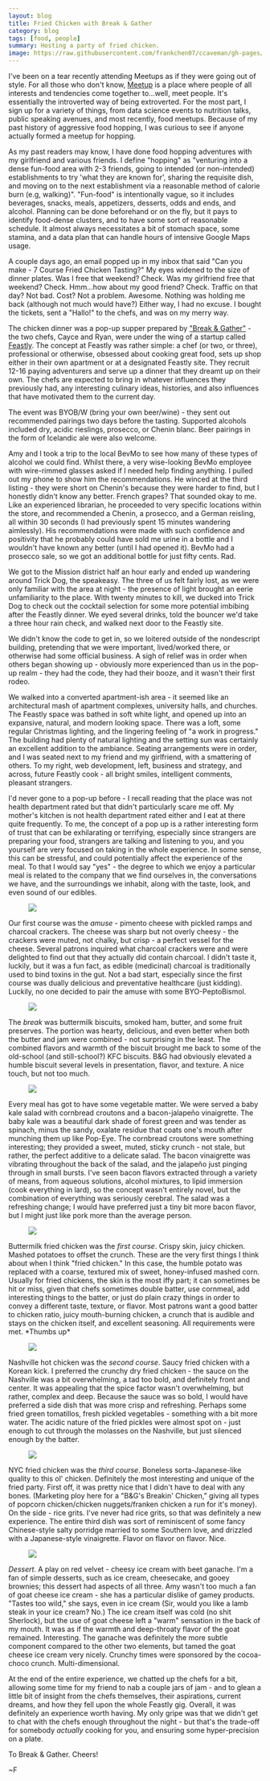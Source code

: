 ```yaml
---
layout: blog
title: Fried Chicken with Break & Gather
category: blog
tags: [food, people]  
summary: Hosting a party of fried chicken.
image: https://raw.githubusercontent.com/frankchen07/ccaveman/gh-pages/images/blog/071815_feastly_6_courtesy_fc.jpg
---
```


I've been on a tear recently attending Meetups as if they were going out of style. For all those who don't know, [Meetup](www.meetup.com) is a place where people of all interests and tendencies come together to...well, meet people. It's essentially the introverted way of being extroverted. For the most part, I sign up for a variety of things, from data science events to nutrition talks, public speaking avenues, and most recently, food meetups. Because of my past history of aggressive food hopping, I was curious to see if anyone actually formed a meetup for hopping. 

As my past readers may know, I have done food hopping adventures with my girlfriend and various friends. I define "hopping" as "venturing into a dense fun-food area with 2-3 friends, going to intended (or non-intended) establishments to try 'what they are known for', sharing the requisite dish, and moving on to the next establishment via a reasonable method of calorie burn (e.g, walking)". "Fun-food" is intentionally vague, so it includes beverages, snacks, meals, appetizers, desserts, odds and ends, and alcohol. Planning can be done beforehand or on the fly, but it pays to identify food-dense clusters, and to have some sort of reasonable schedule. It almost always necessitates a bit of stomach space, some stamina, and a data plan that can handle hours of intensive Google Maps usage.

A couple days ago, an email popped up in my inbox that said "Can you make - 7 Course Fried Chicken Tasting?" My eyes widened to the size of dinner plates. Was I free that weekend? Check. Was my girlfriend free that weekend? Check. Hmm...how about my good friend? Check. Traffic on that day? Not bad. Cost? Not a problem. Awesome. Nothing was holding me back (although not much would have?) Either way, I had no excuse. I bought the tickets, sent a "Hallo!" to the chefs, and was on my merry way.

The chicken dinner was a pop-up supper prepared by ["Break & Gather"](https://eatfeastly.com/account/profile/break.g@@2a8d4afb/) - the two chefs, Cayce and Ryan, were under the wing of a startup called [Feastly](https://eatfeastly.com/browse/). The concept at Feastly was rather simple: a chef (or two, or three), professional or otherwise, obsessed about cooking great food, sets up shop either in their own apartment or at a designated Feastly site. They recruit 12-16 paying adventurers and serve up a dinner that they dreamt up on their own. The chefs are expected to bring in whatever influences they previously had, any interesting culinary ideas, histories, and also influences that have motivated them to the current day.

The event was BYOB/W (bring your own beer/wine) - they sent out recommended pairings two days before the tasting. Supported alcohols included dry, acidic rieslings, prosecco, or Chenin blanc. Beer pairings in the form of Icelandic ale were also welcome.

Amy and I took a trip to the local BevMo to see how many of these types of alcohol we could find. Whilst there, a very wise-looking BevMo employee with wire-rimmed glasses asked if I needed help finding anything. I pulled out my phone to show him the recommendations. He winced at the third listing - they were short on Chenin's because they were harder to find, but I honestly didn't know any better. French grapes? That sounded okay to me. Like an experienced librarian, he proceeded to very specific locations within the store, and recommended a Chenin, a prosecco, and a German reisling, all within 30 seconds (I had previously spent 15 minutes wandering aimlessly). His recommendations were made with such confidence and positivity that he probably could have sold me urine in a bottle and I wouldn't have known any better (until I had opened it). BevMo had a prosecco sale, so we got an additional bottle for just fifty cents. Rad. 

We got to the Mission district half an hour early and ended up wandering around Trick Dog, the speakeasy. The three of us felt fairly lost, as we were only familiar with the area at night - the presence of light brought an eerie unfamiliarity to the place. With twenty minutes to kill, we ducked into Trick Dog to check out the cocktail selection for some more potential imbibing after the Feastly dinner. We eyed several drinks, told the bouncer we'd take a three hour rain check, and walked next door to the Feastly site. 

We didn't know the code to get in, so we loitered outside of the nondescript building, pretending that we were important, lived/worked there, or otherwise had some official business. A sigh of relief was in order when others began showing up - obviously more experienced than us in the pop-up realm - they had the code, they had their booze, and it wasn't their first rodeo. 

We walked into a converted apartment-ish area - it seemed like an architectural mash of apartment complexes, university halls, and churches. The Feastly space was bathed in soft white light, and opened up into an expansive, natural, and modern looking space. There was a loft, some regular Christmas lighting, and the lingering feeling of "a work in progress." The building had plenty of natural lighting and the setting sun was certainly an excellent addition to the ambiance. Seating arrangements were in order, and I was seated next to my friend and my girlfriend, with a smattering of others. To my right, web development, left, business and strategy, and across, future Feastly cook - all bright smiles, intelligent comments, pleasant strangers. 

I'd never gone to a pop-up before - I recall reading that the place was not health department rated but that didn't particularly scare me off. My mother's kitchen is not health department rated either and I eat at there quite frequently. To me, the concept of a pop up is a rather interesting form of trust that can be exhilarating or terrifying, especially since strangers are preparing your food, strangers are talking and listening to you, and you yourself are very focused on taking in the whole experience. In some sense, this can be stressful, and could potentially affect the experience of the meal. To that I would say "yes" - the degree to which we enjoy a particular meal is related to the company that we find ourselves in, the conversations we have, and the surroundings we inhabit, along with the taste, look, and even sound of our edibles.

<figure>
    <img src="https://raw.githubusercontent.com/frankchen07/ccaveman/gh-pages/images/blog/071815_feastly_1_courtesy_fc.jpg"></img>
    <figcaption></figcaption>
</figure>

Our first course was the *amuse* - pimento cheese with pickled ramps and charcoal crackers. The cheese was sharp but not overly cheesy - the crackers were muted, not chalky, but crisp - a perfect vessel for the cheese. Several patrons inquired what charcoal crackers were and were delighted to find out that they actually did contain charcoal. I didn't taste it, luckily, but it was a fun fact, as edible (medicinal) charcoal is traditionally used to bind toxins in the gut. Not a bad start, especially since the first course was dually delicious and preventative healthcare (just kidding). Luckily, no one decided to pair the amuse with some BYO-PeptoBismol. 

<figure>
    <img src="https://raw.githubusercontent.com/frankchen07/ccaveman/gh-pages/images/blog/071815_feastly_3_courtesy_fc.jpg"></img>
    <figcaption></figcaption>
</figure>

The *break* was buttermilk biscuits, smoked ham, butter, and some fruit preserves. The portion was hearty, delicious, and even better when both the butter and jam were combined - not surprising in the least. The combined flavors and warmth of the biscuit brought me back to some of the old-school (and still-school?) KFC biscuits. B&G had obviously elevated a humble biscuit several levels in presentation, flavor, and texture. A nice touch, but not too much.

<figure>
    <img src="https://raw.githubusercontent.com/frankchen07/ccaveman/gh-pages/images/blog/071815_feastly_5_courtesy_fc.jpg"></img>
    <figcaption></figcaption>
</figure>

Every meal has got to have some vegetable matter. We were served a baby kale salad with cornbread croutons and a bacon-jalapeño vinaigrette. The baby kale was a beautiful dark shade of forest green and was tender as spinach, minus the sandy, oxalate residue that coats one's mouth after munching them up like Pop-Eye. The cornbread croutons were something interesting; they provided a sweet, muted, sticky crunch - not stale, but rather, the perfect additive to a delicate salad. The bacon vinaigrette was vibrating throughout the back of the salad, and the jalapeño just pinging through in small bursts. I've seen bacon flavors extracted through a variety of means, from aqueous solutions, alcohol mixtures, to lipid immersion (cook everything in lard), so the concept wasn't entirely novel, but the combination of everything was seriously cerebral. The salad was a refreshing change; I would have preferred just a tiny bit more bacon flavor, but I might just like pork more than the average person. 

<figure>
    <img src="https://raw.githubusercontent.com/frankchen07/ccaveman/gh-pages/images/blog/071815_feastly_6_courtesy_fc.jpg"></img>
    <figcaption></figcaption>
</figure>

Buttermilk fried chicken was the *first course*. Crispy skin, juicy chicken. Mashed potatoes to offset the crunch. These are the very first things I think about when I think "fried chicken." In this case, the humble potato was replaced with a coarse, textured mix of sweet, honey-infused mashed corn. Usually for fried chickens, the skin is the most iffy part; it can sometimes be hit or miss, given that chefs sometimes double batter, use cornmeal, add interesting things to the batter, or just do plain crazy things in order to convey a different taste, texture, or flavor. Most patrons want a good batter to chicken ratio, juicy mouth-burning chicken, a crunch that is audible and stays on the chicken itself, and excellent seasoning. All requirements were met. \*Thumbs up\*

<figure>
    <img src="https://raw.githubusercontent.com/frankchen07/ccaveman/gh-pages/images/blog/071815_feastly_8_courtesy_fc.jpg"></img>
    <figcaption></figcaption>
</figure>

Nashville hot chicken was the *second course*. Saucy fried chicken with a Korean kick. I preferred the crunchy dry fried chicken - the sauce on the Nashville was a bit overwhelming, a tad too bold, and definitely front and center. It was appealing that the spice factor wasn't overwhelming, but rather, complex and deep. Because the sauce was so bold, I would have preferred a side dish that was more crisp and refreshing. Perhaps some fried green tomatillos, fresh pickled vegetables - something with a bit more water. The acidic nature of the fried pickles were almost spot on - just enough to cut through the molasses on the Nashville, but just silenced enough by the batter. 

<figure>
    <img src="https://raw.githubusercontent.com/frankchen07/ccaveman/gh-pages/images/blog/071815_feastly_10_courtesy_fc.jpg"></img>
    <figcaption></figcaption>
</figure>

NYC fried chicken was the *third course*. Boneless sorta-Japanese-like quality to this ol' chicken. Definitely the most interesting and unique of the fried party. First off, it was pretty nice that I didn't have to deal with any bones. (Marketing ploy here for a "B&G's Breakin' Chicken," giving all types of popcorn chicken/chicken nuggets/franken chicken a run for it's money). On the side - rice grits. I've never had rice grits, so that was definitely a new experience. The entire third dish was sort of reminiscent of some fancy Chinese-style salty porridge married to some Southern love, and drizzled with a Japanese-style vinaigrette. Flavor on flavor on flavor. Nice. 

<figure>
    <img src="https://raw.githubusercontent.com/frankchen07/ccaveman/gh-pages/images/blog/071815_feastly_12_courtesy_fc.jpg"></img>
    <figcaption></figcaption>
</figure>

*Dessert*. A play on red velvet - cheesy ice cream with beet ganache. I'm a fan of simple desserts, such as ice cream, cheesecake, and gooey brownies; this dessert had aspects of all three. Amy wasn't too much a fan of goat cheese ice cream - she has a particular dislike of gamey products. "Tastes too wild," she says, even in ice cream (Sir, would you like a lamb steak in your ice cream? No.) The ice cream itself was cold (no shit Sherlock), but the use of goat cheese left a "warm" sensation in the back of my mouth. It was as if the warmth and deep-throaty flavor of the goat remained. Interesting. The ganache was definitely the more subtle component compared to the other two elements, but tamed the goat cheese ice cream very nicely. Crunchy times were sponsored by the cocoa-choco crunch. Multi-dimensional. 

At the end of the entire experience, we chatted up the chefs for a bit, allowing some time for my friend to nab a couple jars of jam - and to glean a little bit of insight from the chefs themselves, their aspirations, current dreams, and how they fell upon the whole Feastly gig. Overall, it was definitely an experience worth having. My only gripe was that we didn't get to chat with the chefs enough throughout the night - but that's the trade-off for somebody *actually* cooking for you, and ensuring some hyper-precision on a plate.

To Break & Gather. Cheers!

~F


